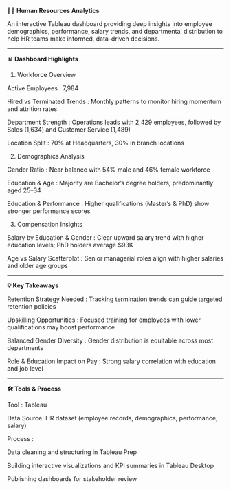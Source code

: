 **👩‍💼 Human Resources Analytics**

An interactive Tableau dashboard providing deep insights into employee demographics, performance, salary trends, and departmental distribution to help HR teams make informed, data-driven decisions.

------------------------------------------------------------------------------------------------------------------------------------

**📊 Dashboard Highlights**

1. Workforce Overview
   
Active Employees      :  7,984

Hired vs
Terminated Trends     :   Monthly patterns to monitor hiring momentum and attrition rates

Department 
Strength              :   Operations leads with 2,429 employees, followed by Sales (1,634) and Customer Service (1,489)

Location Split         : 70% at Headquarters, 30% in branch locations


2. Demographics Analysis
   
Gender Ratio     :   Near balance with 54% male and 46% female workforce

Education & Age  :   Majority are Bachelor’s degree holders, predominantly aged 25–34

Education & 
Performance      :    Higher qualifications (Master’s & PhD) show stronger performance scores



3. Compensation Insights

   
Salary by Education & Gender    :   Clear upward salary trend with higher education levels; PhD holders average $93K

Age vs Salary Scatterplot       :   Senior managerial roles align with higher salaries and older age groups


-----------------------------------------------------------------------------------------------------------------------------------------------------

**💡 Key Takeaways**

Retention Strategy Needed  : Tracking termination trends can guide targeted retention policies

Upskilling Opportunities   : Focused training for employees with lower qualifications may boost performance

Balanced Gender Diversity  : Gender distribution is equitable across most departments

Role & Education 
Impact on Pay              : Strong salary correlation with education and job level

-------------------------------------------------------------------------------------------------------------------------------------------------

**🛠 Tools & Process**

Tool       : Tableau

Data Source: HR dataset (employee records, demographics, performance, salary)

Process  :

Data cleaning and structuring in Tableau Prep

Building interactive visualizations and KPI summaries in Tableau Desktop

Publishing dashboards for stakeholder review


